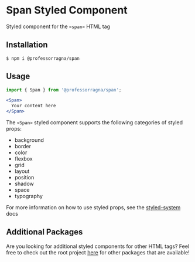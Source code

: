 # Span Styled Component

Styled component for the `<span>` HTML tag

## Installation

```
$ npm i @professorragna/span
```

## Usage

```jsx
import { Span } from '@professorragna/span';

<Span>
  Your content here
</Span>
```

The `<Span>` styled component supports the following categories of styled props:

- background
- border
- color
- flexbox
- grid
- layout
- position
- shadow
- space
- typography

For more information on how to use styled props, see the [styled-system](https://styled-system.com/api/) docs

## Additional Packages

Are you looking for additional styled components for other HTML tags? Feel free to check out the root project [here](https://github.com/jpbullalayao/ragna-lerna) for other packages that are available!
